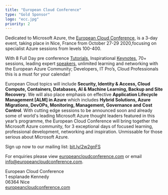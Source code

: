 ```yaml
---
title: "European Cloud Conference"
type: "Gold Sponsor"
logo: "ecc.jpg"
priority: 2
---
```


Dedicated to Microsoft Azure, the [European Cloud Conference](https://europeancloudconference.com/), is a 3-day event, taking place in Nice, France from October 27-29 2020,focusing on specialist Azure sessions from levels 100-400.

With 8 Full Day pre conference [Tutorials](https://europeancloudconference.com/tutorials/), Inspirational [Keynotes](https://europeancloudconference.com/conference/keynotes/), 70+ sessions, leading expert [speakers](https://europeancloudconference.com/conference/speakers/), unlimited learning and networking with the European Azure Community;  Developers, IT Pro’s, Cloud Professionals this is a must for your calendar! 

European Cloud topics will include **Security, Identity & Access, Cloud Compute, Containers, Databases, AI & Machine Learning, Backup and Site Recovery**. We will also place emphasis on effective **Application Lifecycle Management [ALM] in Azure** which includes **Hybrid Solutions, Azure Migrations, DevOPs, Monitoring, Management, Governance and Cost Control**. With cutting edge sessions to be announced soon and already some of world's leading Microsoft Azure thought leaders featured in this year’s programme, the European Cloud Conference will bring together the Microsoft Azure community, for 3 exceptional days of focused learning, professional development, networking and inspiration. Unmissable for those serious about Microsoft Azure. 

Sign up now to our mailing list: [bit.ly/2w2gnFS](https://bit.ly/2w2gnFS)

For enquiries please view [europeancloudconference.com](https://europeancloudconference.com) or email [info@europeancloudconference.com](mailto:info@europeancloudconference.com).

European Cloud Conference  
1 esplanade Kennedy  
06364 Nice  
[europeancloudconference.com](https://europeancloudconference.com)
